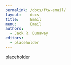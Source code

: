 ```yaml
---
permalink: /docs/ftw-email/
layout:    docs
title:     Email
menu:      Email
authors:
  - Jack R. Dunaway
editors:
  - placeholder
---
```


placeholder
